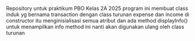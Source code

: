 Repository untuk praktikum PBO Kelas 2A 2025
program ini membuat class induk yg bernama transaction dengan class turunan expense dan income di constructor itu menginisialisasi semua atribut dan ada method displayInfo() untuk menampilkan info method ini nanti akan digunakan ulang oleh class turunan 